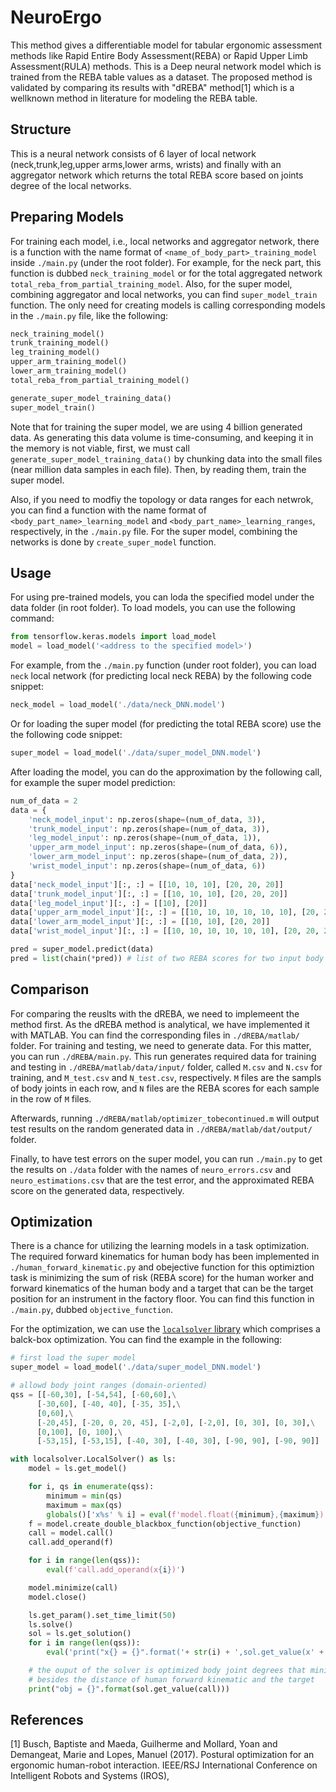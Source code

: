 # NeuroErgo

This method gives a differentiable model for tabular ergonomic assessment methods like Rapid Entire Body Assessment(REBA) or Rapid Upper Limb Assessment(RULA) methods. 
This is a Deep neural network model which is trained from the REBA table values as a dataset.
The proposed method is validated by comparing its results with "dREBA" method[1] which is a wellknown method in literature for modeling the REBA table.

## Structure
This is a neural network consists of 6 layer of local network (neck,trunk,leg,upper arms,lower arms, wrists) and finally with an aggregator network which returns the total REBA score based on joints degree of the local networks.

## Preparing Models
For training each model, i.e., local networks and aggregator network, there is a function with the name format of `<name_of_body_part>_training_model` inside `./main.py` (under the root folder). For example, for the neck part, this function is dubbed `neck_training_model` or for the total aggregated network `total_reba_from_partial_training_model`. Also, for the super model, combining aggregator and local networks, you can find `super_model_train` function. The only need for creating models is calling corresponding models in the `./main.py` file, like the following:

```Python
neck_training_model()
trunk_training_model()
leg_training_model()
upper_arm_training_model()
lower_arm_training_model()
total_reba_from_partial_training_model()

generate_super_model_training_data()
super_model_train()
```

Note that for training the super model, we are using 4 billion generated data. 
As generating this data volume is time-consuming, and keeping it in the memory is not viable,
first, we must call `generate_super_model_training_data()` by chunking data into the small files (near million data samples in each file).
Then, by reading them, train the super model. 

Also, if you need to modfiy the topology or data ranges for each netwrok, you can find a function with the name format of `<body_part_name>_learning_model` and `<body_part_name>_learning_ranges`, respectively, in the `./main.py` file. 
For the super model, combining the networks is done by `create_super_model` function.

## Usage
For using pre-trained models, you can loda the specified model under the data folder (in root folder). To load models, you can use the following command:

```python
from tensorflow.keras.models import load_model
model = load_model('<address to the specified model>')
```

For example, from the `./main.py` function (under root folder), you can load `neck` local network (for predicting local neck REBA) by the following code snippet:

```Python
neck_model = load_model('./data/neck_DNN.model')
```
Or for loading the super model (for predicting the total REBA score) use the the following code snippet:

```Python
super_model = load_model('./data/super_model_DNN.model')
```

After loading the model, you can do the approximation by the following call, for example the super model prediction:

```Python
num_of_data = 2
data = {
    'neck_model_input': np.zeros(shape=(num_of_data, 3)),
    'trunk_model_input': np.zeros(shape=(num_of_data, 3)),
    'leg_model_input': np.zeros(shape=(num_of_data, 1)), 
    'upper_arm_model_input': np.zeros(shape=(num_of_data, 6)), 
    'lower_arm_model_input': np.zeros(shape=(num_of_data, 2)), 
    'wrist_model_input': np.zeros(shape=(num_of_data, 6))
}
data['neck_model_input'][:, :] = [[10, 10, 10], [20, 20, 20]]
data['trunk_model_input'][:, :] = [[10, 10, 10], [20, 20, 20]]
data['leg_model_input'][:, :] = [[10], [20]]
data['upper_arm_model_input'][:, :] = [[10, 10, 10, 10, 10, 10], [20, 20, 20, 20, 20, 20]]
data['lower_arm_model_input'][:, :] = [[10, 10], [20, 20]]
data['wrist_model_input'][:, :] = [[10, 10, 10, 10, 10, 10], [20, 20, 20, 20, 20, 20]]

pred = super_model.predict(data)
pred = list(chain(*pred)) # list of two REBA scores for two input body joints 
```

## Comparison
For comparing the reuslts with the dREBA, we need to implemeent the method first. 
As the dREBA method is analytical, we have implemented it with MATLAB. 
You can find the corresponding files in `./dREBA/matlab/` folder. 
For training and testing, we need to generate data. 
For this matter, you can run `./dREBA/main.py`. 
This run generates required data for training and testing in `./dREBA/matlab/data/input/` folder, called `M.csv` and `N.csv` for training, and 
`M_test.csv` and `N_test.csv`, respectively. `M` files are the sampls of body joints in each row, and `N` files are the REBA scores for each sample in the row of `M` files.

Afterwards, running `./dREBA/matlab/optimizer_tobecontinued.m` will output test results on the random generated data in `./dREBA/matlab/dat/output/` folder. 

Finally, to have test errors on the super model, you can run `./main.py` to get the results on `./data` folder with the names of `neuro_errors.csv` and `neuro_estimations.csv` that are the test error, and the approximated REBA score on the generated data, respectively.  


## Optimization

There is a chance for utilizing the learning models in a task optimization. The required forward kinematics for human body 
has been implemented in `./human_forward_kinematic.py` and obejective function for this optimiztion task is minimizing the sum of risk (REBA score) for the human worker and forward kinematics of the human body and a target that can be the target position for an instrument in the factory floor. You can find this function in `./main.py`, dubbed `objective_function`.

For the optimization, we can use the [`localsolver` library]([https://link](https://www.localsolver.com/)) which comprises a balck-box optimization. You can find the example in the following:

```Python
# first load the super model
super_model = load_model('./data/super_model_DNN.model')

# allowd body joint ranges (domain-oriented)
qss = [[-60,30], [-54,54], [-60,60],\
      [-30,60], [-40, 40], [-35, 35],\
      [0,60],\
      [-20,45], [-20, 0, 20, 45], [-2,0], [-2,0], [0, 30], [0, 30],\
      [0,100], [0, 100],\
      [-53,15], [-53,15], [-40, 30], [-40, 30], [-90, 90], [-90, 90]]

with localsolver.LocalSolver() as ls:
    model = ls.get_model()

    for i, qs in enumerate(qss):
        minimum = min(qs)
        maximum = max(qs)
        globals()['x%s' % i] = eval(f'model.float({minimum},{maximum})')
    f = model.create_double_blackbox_function(objective_function)
    call = model.call()
    call.add_operand(f)

    for i in range(len(qss)):
        eval(f'call.add_operand(x{i})')

    model.minimize(call)
    model.close()

    ls.get_param().set_time_limit(50)
    ls.solve()
    sol = ls.get_solution()
    for i in range(len(qss)):
        eval('print("x{} = {}".format('+ str(i) + ',sol.get_value(x' + str(i) +')))')

    # the ouput of the solver is optimized body joint degrees that minimized risk,
    # besides the distance of human forward kinematic and the target
    print("obj = {}".format(sol.get_value(call)))
```




## References
<a id="1">[1]</a> 
Busch, Baptiste and Maeda, Guilherme and Mollard, Yoan and Demangeat, Marie and Lopes, Manuel (2017). 
Postural optimization for an ergonomic human-robot interaction. 
IEEE/RSJ International Conference on Intelligent Robots and Systems (IROS),
